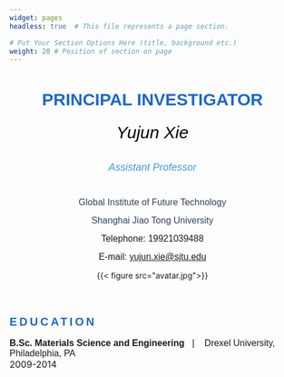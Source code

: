 ```yaml
---
widget: pages
headless: true  # This file represents a page section.

# Put Your Section Options Here (title, background etc.)
weight: 20 # Position of section on page
---
```


<div data-testid="richTextElement"><h1 style="font-size:30px; line-height:1.4em; text-align:center;margin-bottom:20px;"><span style="font-family:avenir-lt-w01_85-heavy1475544,avenir-lt-w05_85-heavy,sans-serif;color:#1D67CD;font-weight:bold;letter-spacing:normal;">
PRINCIPAL INVESTIGATOR</span></div>

<div style="width:100%">
  <div class="row">
    <div class="col-md-8" style="text-align:center;">
      <!-- 文字介绍 -->
      <h6><span style="color:#000000;font-size:30px;letter-spacing:normal;font-family:helvetica-w01-bold,helvetica-w02-bold,helvetica-lt-w10-bold,sans-serif;">
        Yujun Xie</span></h6>
      <h6 style="font-size:18px; line-height:1.3em;">
        <span style="color:#3899EC;letter-spacing:normal;font-size:18px;font-family:helvetica-w01-roman,helvetica-w02-roman,helvetica-lt-w10-roman,sans-serif;font-style:italic;">
        Assistant Professor</span>
      </h6>
      <p style="font-size:16px; line-height:1em;">
        <span style="font-family:arial,ms pgothic,dotum,helvetica,sans-serif;letter-spacing:normal;font-size:16px;color:#324158;">
        Global Institute of Future Technology</span>
      </p>
      <p class="font_8 wixui-rich-text__text" style="font-size:16px; line-height:1em;">
        <span style="color:#324158;" class="wixui-rich-text__text">
          <span style="font-size:16px;" class="wixui-rich-text__text">
            <span style="font-family:arial,ｍｓ ｐゴシック,ms pgothic,돋움,dotum,helvetica,sans-serif;" class="wixui-rich-text__text">
              <span style="letter-spacing:normal;" class="wixui-rich-text__text">
                Shanghai Jiao Tong University</span>
            </span>
          </span>
        </span>
      </p>
      <p class="font_8 wixui-rich-text__text" style="font-size:16px; line-height:1em;">
        <span style="font-size:16px;" class="wixui-rich-text__text">
          <span style="font-family:arial,ｍｓ ｐゴシック,ms pgothic,돋움,dotum,helvetica,sans-serif;" class="wixui-rich-text__text">
            <span style="letter-spacing:normal;" class="wixui-rich-text__text">
              Telephone: 19921039488</span>
          </span>
        </span>
      </p>
      <p class="font_8 wixui-rich-text__text" style="font-size:16px; line-height:1em;">
        <span style="font-family:arial,ｍｓ ｐゴシック,ms pgothic,돋움,dotum,helvetica,sans-serif;">
          <span style="letter-spacing:normal;">
            <span style="font-size:16px;">E-mail: </span>
            <span style="font-size:16px;">
              <a data-auto-recognition="true" href="mailto:yujun.xie@sjtu.edu">
                yujun.xie@sjtu.edu</a>
            </span>
          </span>
        </span>
      </p>
    </div>
    <div class="col-md-4" style="text-align:center;">
      <!-- 图像 -->
      <div data-testid="linkElement" class="j7pOnl">
        {{< figure src="avatar.jpg">}}
      </div>
    </div>
  </div>

  <br>
  <br>

  <div id="comp-lfq71qpv">
      <div id="comp-lbg5xpdw" data-testid="richTextElement"><h2  style="font-size:20px; line-height:normal;"><span style="color:#1D67CD;" ><span style="letter-spacing:0.2em;" class="wixui-rich-text__text"><span style="font-size:20px;" class="wixui-rich-text__text"><span style="font-family:avenir-lt-w01_85-heavy1475544,sans-serif;" class="wixui-rich-text__text">
      EDUCATION</span></span></span></span></h2></div>
      <div id="comp-lbg5xpdy" class="KcpHeO tz5f0K comp-lbg5xpdy wixui-rich-text" data-testid="richTextElement">
        <p style="font-size:16px; line-height:normal;"><span style="font-family:arial,ms pgothic,dotum,helvetica,sans-serif;" class="wixui-rich-text__text"><span style="letter-spacing:normal;" class="wixui-rich-text__text"><span style="font-size:16px;" class="wixui-rich-text__text"><span style="font-weight:bold;" class="wixui-rich-text__text">
        B.Sc. Materials Science and Engineering</span>&nbsp; &nbsp;|&nbsp; &nbsp;</span></span><span style="letter-spacing:normal;" class="wixui-rich-text__text"><span style="font-size:16px;" class="wixui-rich-text__text">
        Drexel University, Philadelphia, PA</span></span></span><br class="wixui-rich-text__text">
        <span style="letter-spacing:normal;" class="wixui-rich-text__text"><span style="font-size:16px;" class="wixui-rich-text__text">
        2009-2014</span></span></span></p>
      </div>
  </div>
</div>
